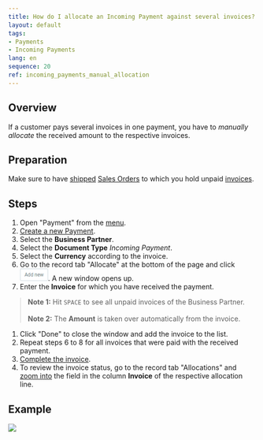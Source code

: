```yaml
---
title: How do I allocate an Incoming Payment against several invoices?
layout: default
tags:
- Payments
- Incoming Payments
lang: en
sequence: 20
ref: incoming_payments_manual_allocation
---
```


## Overview
If a customer pays several invoices in one payment, you have to *manually allocate* the received amount to the respective invoices.

## Preparation
Make sure to have [shipped](Ship_SalesOrder) [Sales Orders](SalesOrder_recording) to which you hold unpaid [invoices](Invoice_SalesOrder).

## Steps
1. Open "Payment" from the [menu](Menu).
1. [Create a new Payment](New_Record_Window).
1. Select the **Business Partner**.
1. Select the **Document Type** *Incoming Payment*.
1. Select the **Currency** according to the invoice.
1. Go to the record tab "Allocate" at the bottom of the page and click ![](assets/Add_New_Button.png). A new window opens up.
1. Enter the **Invoice** for which you have received the payment.
 >**Note 1:** Hit `SPACE` to see all unpaid invoices of the Business Partner.<br><br>
 >**Note 2:** The **Amount** is taken over automatically from the invoice.

1. Click "Done" to close the window and add the invoice to the list.
1. Repeat steps 6 to 8 for all invoices that were paid with the received payment.
1. [Complete the invoice](DocumentProcessingComplete).
1. To review the invoice status, go to the record tab "Allocations" and [zoom into](Zoom_into_table_field) the field in the column **Invoice** of the respective allocation line.

## Example
![](assets/Incoming_payments_manual_allocation.gif)

